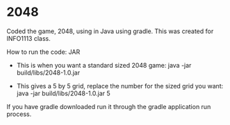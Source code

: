 # 2048

Coded the game, 2048, using in Java using gradle. This was created for INFO1113 class.

How to run the code: JAR

   - This is when you want a standard sized 2048 game:
java -jar build/libs/2048-1.0.jar 

   - This gives a 5 by 5 grid, replace the number for the sized grid you want:
 java -jar build/libs/2048-1.0.jar 5   

If you have gradle downloaded run it through the gradle application run process.
